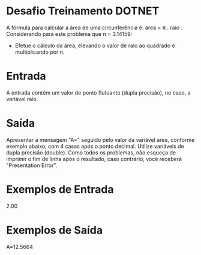 # Desafio Treinamento DOTNET

A fórmula para calcular a área de uma circunferência é: area = π . raio . Considerando para este problema que π = 3.14159:

- Efetue o cálculo da área, elevando o valor de raio ao quadrado e multiplicando por π.

# Entrada

A entrada contém um valor de ponto flutuante (dupla precisão), no caso, a variável raio.

# Saída

Apresentar a mensagem "A=" seguido pelo valor da variável area, conforme exemplo abaixo, com 4 casas após o ponto
decimal. Utilize variáveis de dupla precisão (double). Como todos os problemas, não esqueça de imprimir o fim de linha
após o resultado, caso contrário, você receberá "Presentation Error".

# Exemplos de Entrada 

2.00 
# Exemplos de Saída

A=12.5664

